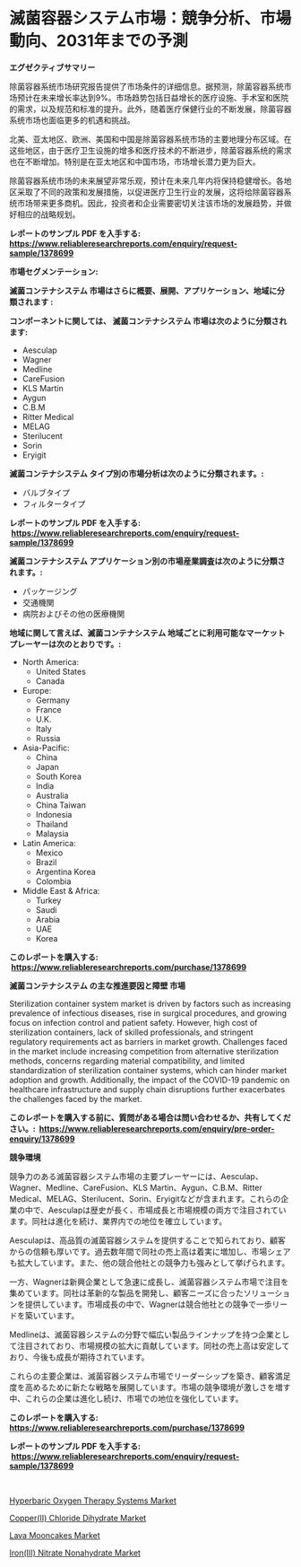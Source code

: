 <p><h1>滅菌容器システム市場：競争分析、市場動向、2031年までの予測</h1></p><p><strong>エグゼクティブサマリー</strong></p>
<p><p>除菌容器系统市场研究报告提供了市场条件的详细信息。据预测，除菌容器系统市场预计在未来增长率达到9%。市场趋势包括日益增长的医疗设施、手术室和医院的需求，以及规范和标准的提升。此外，随着医疗保健行业的不断发展，除菌容器系统市场也面临更多的机遇和挑战。</p><p>北美、亚太地区、欧洲、美国和中国是除菌容器系统市场的主要地理分布区域。在这些地区，由于医疗卫生设施的增多和医疗技术的不断进步，除菌容器系统的需求也在不断增加。特别是在亚太地区和中国市场，市场增长潜力更为巨大。</p><p>除菌容器系统市场的未来展望非常乐观，预计在未来几年内将保持稳健增长。各地区采取了不同的政策和发展措施，以促进医疗卫生行业的发展，这将给除菌容器系统市场带来更多商机。因此，投资者和企业需要密切关注该市场的发展趋势，并做好相应的战略规划。</p></p>
<p><strong>レポートのサンプル PDF を入手する: <a href="https://www.reliableresearchreports.com/enquiry/request-sample/1378699">https://www.reliableresearchreports.com/enquiry/request-sample/1378699</a></strong></p>
<p><strong>市場セグメンテーション:</strong></p>
<p><strong> 滅菌コンテナシステム 市場はさらに概要、展開、アプリケーション、地域に分類されます :</strong></p>
<p><strong>コンポーネントに関しては、 滅菌コンテナシステム 市場は次のように分類されます: &nbsp;</strong></p>
<p><ul><li>Aesculap</li><li>Wagner</li><li>Medline</li><li>CareFusion</li><li>KLS Martin</li><li>Aygun</li><li>C.B.M</li><li>Ritter Medical</li><li>MELAG</li><li>Sterilucent</li><li>Sorin</li><li>Eryigit</li></ul></p>
<p><strong> 滅菌コンテナシステム タイプ別の市場分析は次のように分類されます。:</strong></p>
<p><ul><li>バルブタイプ</li><li>フィルタータイプ</li></ul></p>
<p><strong>レポートのサンプル PDF を入手する: &nbsp;<a href="https://www.reliableresearchreports.com/enquiry/request-sample/1378699">https://www.reliableresearchreports.com/enquiry/request-sample/1378699</a></strong></p>
<p><strong> 滅菌コンテナシステム アプリケーション別の市場産業調査は次のように分類されます。:</strong></p>
<p><ul><li>パッケージング</li><li>交通機関</li><li>病院およびその他の医療機関</li></ul></p>
<p><strong>地域に関して言えば、滅菌コンテナシステム 地域ごとに利用可能なマーケットプレーヤーは次のとおりです。:</strong></p>
<p><ul>
    <li>
        North America:
        <ul>
            <li>United States</li>
            <li>Canada</li>
        </ul>
    </li>
    <li>
        Europe:
        <ul>
            <li>Germany</li>
            <li>France</li>
            <li>U.K.</li>
            <li>Italy</li>
            <li>Russia</li>
        </ul>
    </li>
    <li>
        Asia-Pacific:
        <ul>
            <li>China</li>
            <li>Japan</li>
            <li>South Korea</li>
            <li>India</li>
            <li>Australia</li>
            <li>China Taiwan</li>
            <li>Indonesia</li>
            <li>Thailand</li>
            <li>Malaysia</li>
        </ul>
    </li>
    <li>
        Latin America:
        <ul>
            <li>Mexico</li>
            <li>Brazil</li>
            <li>Argentina Korea</li>
            <li>Colombia</li>
        </ul>
    </li>
    <li>
        Middle East & Africa:
        <ul>
            <li>Turkey</li>
            <li>Saudi</li>
            <li>Arabia</li>
            <li>UAE</li>
            <li>Korea</li>
        </ul>
    </li>
    </ul></p>
<p><strong>このレポートを購入する: &nbsp;<a href="https://www.reliableresearchreports.com/purchase/1378699">https://www.reliableresearchreports.com/purchase/1378699</a></strong></p>
<p><strong>滅菌コンテナシステム の主な推進要因と障壁 市場</strong></p>
<p><p>Sterilization container system market is driven by factors such as increasing prevalence of infectious diseases, rise in surgical procedures, and growing focus on infection control and patient safety. However, high cost of sterilization containers, lack of skilled professionals, and stringent regulatory requirements act as barriers in market growth. Challenges faced in the market include increasing competition from alternative sterilization methods, concerns regarding material compatibility, and limited standardization of sterilization container systems, which can hinder market adoption and growth. Additionally, the impact of the COVID-19 pandemic on healthcare infrastructure and supply chain disruptions further exacerbates the challenges faced by the market.</p></p>
<p><strong>このレポートを購入する前に、質問がある場合は問い合わせるか、共有してください。:&nbsp; <a href="https://www.reliableresearchreports.com/enquiry/pre-order-enquiry/1378699">https://www.reliableresearchreports.com/enquiry/pre-order-enquiry/1378699</a></strong></p>
<p><strong>競争環境</strong></p>
<p><p>競争力のある滅菌容器システム市場の主要プレーヤーには、Aesculap、Wagner、Medline、CareFusion、KLS Martin、Aygun、C.B.M、Ritter Medical、MELAG、Sterilucent、Sorin、Eryigitなどが含まれます。これらの企業の中で、Aesculapは歴史が長く、市場成長と市場規模の両方で注目されています。同社は進化を続け、業界内での地位を確立しています。</p><p>Aesculapは、高品質の滅菌容器システムを提供することで知られており、顧客からの信頼も厚いです。過去数年間で同社の売上高は着実に増加し、市場シェアも拡大しています。また、他の競合他社との競争力も強みとして挙げられます。</p><p>一方、Wagnerは新興企業として急速に成長し、滅菌容器システム市場で注目を集めています。同社は革新的な製品を開発し、顧客ニーズに合ったソリューションを提供しています。市場成長の中で、Wagnerは競合他社との競争で一歩リードを築いています。</p><p>Medlineは、滅菌容器システムの分野で幅広い製品ラインナップを持つ企業として注目されており、市場規模の拡大に貢献しています。同社の売上高は安定しており、今後も成長が期待されています。</p><p>これらの主要企業は、滅菌容器システム市場でリーダーシップを築き、顧客満足度を高めるために新たな戦略を展開しています。市場の競争環境が激しさを増す中、これらの企業は進化し続け、市場での地位を強化しています。</p></p>
<p><strong>このレポートを購入する: &nbsp; <a href="https://www.reliableresearchreports.com/purchase/1378699">https://www.reliableresearchreports.com/purchase/1378699</a></strong></p>
<p><strong>レポートのサンプル PDF を入手する: &nbsp;<a href="https://www.reliableresearchreports.com/enquiry/request-sample/1378699">https://www.reliableresearchreports.com/enquiry/request-sample/1378699</a></strong><strong></strong></p>
<p>&nbsp;</p>
<p><p><a href="https://simplistic-meeting-7ee.notion.site/Hyperbaric-Oxygen-Therapy-Systems-Market-Size-Market-Trends-and-Growth-Outlook-forecasted-for-peri-da94f4ecf7d1414286c62f95f838df96">Hyperbaric Oxygen Therapy Systems Market</a></p><p><a href="https://github.com/beatblasta/Market-Research-Report-List-2/blob/main/copperii-chloride-dihydrate-market.md">Copper(II) Chloride Dihydrate Market</a></p><p><a href="https://view.publitas.com/reportprime-1/lava-mooncakes-market-analysis-examines-its-scope-on-growth-opportunities-and-forecasted-trends-spanning-from-2024-to-2031/">Lava Mooncakes Market</a></p><p><a href="https://github.com/angelajermaine/Market-Research-Report-List-2/blob/main/ironiii-nitrate-nonahydrate-market.md">Iron(III) Nitrate Nonahydrate Market</a></p></p>